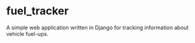 fuel_tracker
===========

A simple web application written in Django for tracking information about vehicle fuel-ups.
